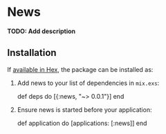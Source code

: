 # News

**TODO: Add description**

## Installation

If [available in Hex](https://hex.pm/docs/publish), the package can be installed as:

  1. Add news to your list of dependencies in `mix.exs`:

        def deps do
          [{:news, "~> 0.0.1"}]
        end

  2. Ensure news is started before your application:

        def application do
          [applications: [:news]]
        end


